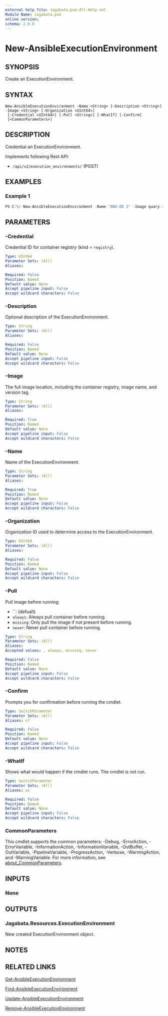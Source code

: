 ```yaml
---
external help file: Jagabata.psm.dll-Help.xml
Module Name: Jagabata.psm
online version:
schema: 2.0.0
---
```


# New-AnsibleExecutionEnvironment

## SYNOPSIS
Create an ExecutionEnvironment.

## SYNTAX

```
New-AnsibleExecutionEnvironment -Name <String> [-Description <String>] -Image <String> [-Organization <UInt64>]
 [-Credential <UInt64>] [-Pull <String>] [-WhatIf] [-Confirm]
 [<CommonParameters>]
```

## DESCRIPTION
Credential an ExecutionEnvironment.

Implements following Rest API:  
- `/api/v2/execution_environments/` (POST)

## EXAMPLES

### Example 1
```powershell
PS C:\> New-AnsibleExecutionEnvironment -Name "AWX-EE 2" -Image quary.io/ansible/awx-ee:latest
```

## PARAMETERS

### -Credential
Credential ID for container registry (kind = `registry`).

```yaml
Type: UInt64
Parameter Sets: (All)
Aliases:

Required: False
Position: Named
Default value: None
Accept pipeline input: False
Accept wildcard characters: False
```

### -Description
Optional description of the ExecutionEnvironment.

```yaml
Type: String
Parameter Sets: (All)
Aliases:

Required: False
Position: Named
Default value: None
Accept pipeline input: False
Accept wildcard characters: False
```

### -Image
The full image location, including the container registry, image name, and version tag.

```yaml
Type: String
Parameter Sets: (All)
Aliases:

Required: True
Position: Named
Default value: None
Accept pipeline input: False
Accept wildcard characters: False
```

### -Name
Name of the ExecutionEnvironment.

```yaml
Type: String
Parameter Sets: (All)
Aliases:

Required: True
Position: Named
Default value: None
Accept pipeline input: False
Accept wildcard characters: False
```

### -Organization
Organization ID used to determine access to the ExecutionEnvironment.

```yaml
Type: UInt64
Parameter Sets: (All)
Aliases:

Required: False
Position: Named
Default value: None
Accept pipeline input: False
Accept wildcard characters: False
```

### -Pull
Pull image before running:  
- ``: (defualt)  
- `always`: Always pull container before running.  
- `missing`: Only pull the image if not present before running.  
- `never`: Never pull container before running.

```yaml
Type: String
Parameter Sets: (All)
Aliases:
Accepted values: , always, missing, never

Required: False
Position: Named
Default value: None
Accept pipeline input: False
Accept wildcard characters: False
```

### -Confirm
Prompts you for confirmation before running the cmdlet.

```yaml
Type: SwitchParameter
Parameter Sets: (All)
Aliases: cf

Required: False
Position: Named
Default value: None
Accept pipeline input: False
Accept wildcard characters: False
```

### -WhatIf
Shows what would happen if the cmdlet runs.
The cmdlet is not run.

```yaml
Type: SwitchParameter
Parameter Sets: (All)
Aliases: wi

Required: False
Position: Named
Default value: None
Accept pipeline input: False
Accept wildcard characters: False
```

### CommonParameters
This cmdlet supports the common parameters: -Debug, -ErrorAction, -ErrorVariable, -InformationAction, -InformationVariable, -OutBuffer, -OutVariable, -PipelineVariable, -ProgressAction, -Verbose, -WarningAction, and -WarningVariable. For more information, see [about_CommonParameters](http://go.microsoft.com/fwlink/?LinkID=113216).

## INPUTS

### None
## OUTPUTS

### Jagabata.Resources.ExecutionEnvironment
New created ExecutionEnvironment object.

## NOTES

## RELATED LINKS

[Get-AnsibleExecutionEnvironment](Get-AnsibleExecutionEnvironment.md)

[Find-AnsibleExecutionEnvironment](Find-AnsibleExecutionEnvironment.md)

[Update-AnsibleExecutionEnvironment](Update-AnsibleExecutionEnvironment.md)

[Remove-AnsibleExecutionEnvironment](Remove-AnsibleExecutionEnvironment.md)
